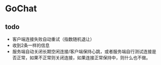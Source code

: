 # GoChat

## todo

* 客户端连接失败自动重试（指数随机退让）
* 收到2条一样的信息
* 服务端自动关闭长期空闲连接/客户端保持心跳，或者服务端自行测试连接是否正常，如果不正常则关闭连接，如果连接正常保持中，则什么也不做。